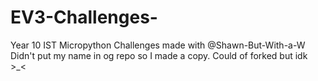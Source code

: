 # EV3-Challenges-
Year 10 IST Micropython Challenges made with @Shawn-But-With-a-W
Didn't put my name in og repo so I made a copy. Could of forked but idk >_<
